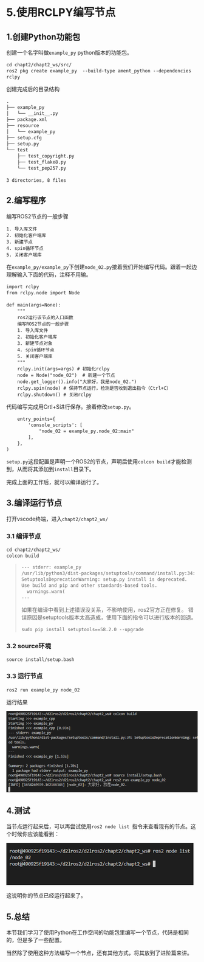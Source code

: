 # 5.使用RCLPY编写节点

## 1.创建Python功能包

创建一个名字叫做`example_py` python版本的功能包。

```
cd chapt2/chapt2_ws/src/
ros2 pkg create example_py  --build-type ament_python --dependencies rclpy
```

创建完成后的目录结构

```
.
├── example_py
│   └── __init__.py
├── package.xml
├── resource
│   └── example_py
├── setup.cfg
├── setup.py
└── test
    ├── test_copyright.py
    ├── test_flake8.py
    └── test_pep257.py

3 directories, 8 files
```

## 2.编写程序

编写ROS2节点的一般步骤

```
1. 导入库文件
2. 初始化客户端库
3. 新建节点
4. spin循环节点
5. 关闭客户端库
```


在`example_py/example_py`下创建`node_02.py`接着我们开始编写代码。跟着一起边理解输入下面的代码，注释不用输。

```
import rclpy
from rclpy.node import Node

def main(args=None):
    """
    ros2运行该节点的入口函数
    编写ROS2节点的一般步骤
    1. 导入库文件
    2. 初始化客户端库
    3. 新建节点对象
    4. spin循环节点
    5. 关闭客户端库
    """
    rclpy.init(args=args) # 初始化rclpy
    node = Node("node_02")  # 新建一个节点
    node.get_logger().info("大家好，我是node_02.")
    rclpy.spin(node) # 保持节点运行，检测是否收到退出指令（Ctrl+C）
    rclpy.shutdown() # 关闭rclpy
```

代码编写完成用Crtl+S进行保存。接着修改`setup.py`。

```
    entry_points={
        'console_scripts': [
            "node_02 = example_py.node_02:main"
        ],
    },
)
```

`setup.py`这段配置是声明一个ROS2的节点，声明后使用`colcon build`才能检测到，从而将其添加到`install`目录下。

完成上面的工作后，就可以编译运行了。

## 3.编译运行节点

打开vscode终端，进入`chapt2/chapt2_ws/`

### 3.1 编译节点

```
cd chapt2/chapt2_ws/
colcon build
```

> ```
> --- stderr: example_py                   
> /usr/lib/python3/dist-packages/setuptools/command/install.py:34: SetuptoolsDeprecationWarning: setup.py install is deprecated. Use build and pip and other standards-based tools.
>   warnings.warn(
> ---
> ```
>
> 如果在编译中看到上述错误没关系，不影响使用，ros2官方正在修复。
> 错误原因是setuptools版本太高造成，使用下面的指令可以进行版本的回退。
> ```
> sudo pip install setuptools==58.2.0 --upgrade
> ```

### 3.2 source环境

```
source install/setup.bash
```

### 3.3 运行节点

```
ros2 run example_py node_02
```

运行结果

![image-20220603174606170](5.使用RCLPY编写节点/imgs/image-20220603174606170.png)

## 4.测试

当节点运行起来后，可以再尝试使用`ros2 node list `指令来查看现有的节点。这个时候你应该能看到：

![image-20220603174623023](5.使用RCLPY编写节点/imgs/image-20220603174623023.png)

这说明你的节点已经运行起来了。

## 5.总结

本节我们学习了使用Python在工作空间的功能包里编写一个节点，代码是相同的，但是多了一些配置。

当然除了使用这种方法编写一个节点，还有其他方式，将其放到了进阶篇来讲。


